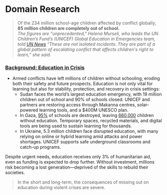 # Domain Research

> Of the 234 million school-age children affected by conflict globally, **85 million children are completely out of school.**  
_The figures are “unprecedented,” Helena Murseli, who leads the UN Children’s Fund’s (UNICEF) Global Education in Emergencies team, told [UN News](https://news.un.org/en/story/2025/07/1165417)_ _“These are not isolated incidents. They are part of a global pattern of escalating conflict that affects children's right to learn,” she said._

### [Background: Education in Crisis](https://news.un.org/en/story/2025/07/1165417)
- Armed conflicts have left millions of children without schooling, eroding both their safety and future prospects. Education is not only vital for learning but also for stability, protection, and recovery in crisis settings:
    - Sudan faces the world’s largest education emergency, with 19 million children out of school and 90% of schools closed. UNICEF and partners are restoring access through Makanna centres, solar-powered learning tools, and a $400M UNESCO plan.
    - In Gaza, [95%](https://docs.un.org/en/A/HRC/59/26?_gl=1*dbrfff*_ga*MTYzMDA1NDk5OS4xNzU5NjU1MzA4*_ga_TK9BQL5X7Z*czE3NTk2NTUzMDckbzEkZzEkdDE3NTk2NTU3OTAkajYwJGwwJGgw*_ga_S5EKZKSB78*czE3NTk2NTUzMDckbzEkZzEkdDE3NTk2NTU3OTckajM0JGwwJGgw) of schools are destroyed, leaving [660,000](https://www.unrwa.org/resources/reports/unrwa-situation-report-177-situation-gaza-strip-and-west-bank-including-east-jerusalem) children without education. Temporary spaces, recycled materials, and digital tools are being used to sustain learning for thousands.
    - In Ukraine, 5.3 million children face disrupted education, with many relying on online or hybrid learning amid attacks and power shortages. UNICEF supports safe underground classrooms and catch-up programs.

Despite urgent needs, education receives only 3% of humanitarian aid, even as funding is expected to drop further. Without investment, millions risk becoming a lost generation—deprived of the skills to rebuild their societies.

> In the short and long-term, the consequences of missing out on education during violent crises are severe.
